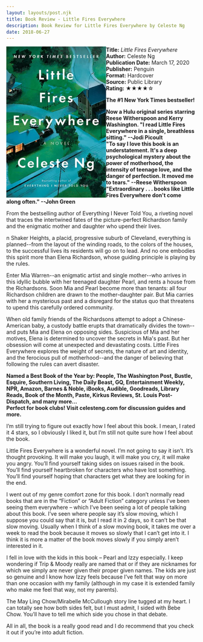 ```yaml
---
layout: layouts/post.njk
title: Book Review - Little Fires Everywhere
description: Book Review for Little Fires Everywhere by Celeste Ng
date: 2018-06-27
---
```

<section class="review__info">

<img loading="lazy" class="movie__poster" src="/static/images/covers/littlefireseverywhere.webp" alt="Book Cover for Little Fires Everywhere by Celeste Ng" width="264" height="400" align="left">
        
<b>Title:</b> <i>Little Fires Everywhere</i><br>
<b>Author:</b> Celeste Ng<br>
<b>Publication Date:</b> March 17, 2020<br>
<b>Publisher:</b> Penguin<br>
<b>Format:</b> Hardcover<br>
<b>Source:</b> Public Library<br>
<b>Rating:</b> &#9733;&#9733;&#9733;&#9733;&#9734;
        
<p class="review__description"><b>The #1 New York Times bestseller!</b></p>
        
<p><b>Now a Hulu original series starring Reese Witherspoon and Kerry Washington. "I read Little Fires Everywhere in a single, breathless sitting." --Jodi Picoult<br>
"To say I love this book is an understatement. It's a deep psychological mystery about the power of motherhood, the intensity of teenage love, and the danger of perfection. It moved me to tears." --Reese Witherspoon<br>
"Extraordinary . . . books like Little Fires Everywhere don't come along often." --John Green</b></p>
        
 <p>From the bestselling author of Everything I Never Told You, a riveting novel that traces the intertwined fates of the picture-perfect Richardson family and the enigmatic mother and daughter who upend their lives.</p>

 <p>n Shaker Heights, a placid, progressive suburb of Cleveland, everything is planned--from the layout of the winding roads, to the colors of the houses, to the successful lives its residents will go on to lead. And no one embodies this spirit more than Elena Richardson, whose guiding principle is playing by the rules.</p>

 <p>Enter Mia Warren--an enigmatic artist and single mother--who arrives in this idyllic bubble with her teenaged daughter Pearl, and rents a house from the Richardsons. Soon Mia and Pearl become more than tenants: all four Richardson children are drawn to the mother-daughter pair. But Mia carries with her a mysterious past and a disregard for the status quo that threatens to upend this carefully ordered community.</p>

 <p>When old family friends of the Richardsons attempt to adopt a Chinese-American baby, a custody battle erupts that dramatically divides the town--and puts Mia and Elena on opposing sides. Suspicious of Mia and her motives, Elena is determined to uncover the secrets in Mia's past. But her obsession will come at unexpected and devastating costs.
Little Fires Everywhere explores the weight of secrets, the nature of art and identity, and the ferocious pull of motherhood--and the danger of believing that following the rules can avert disaster.</p>

<p><b>Named a Best Book of the Year by: People, The Washington Post, Bustle, Esquire, Southern Living, The Daily Beast, GQ, Entertainment Weekly, NPR, Amazon, Barnes & Noble, iBooks, Audible, Goodreads, Library Reads, Book of the Month, Paste, Kirkus Reviews, St. Louis Post-Dispatch, and many more...<br>
Perfect for book clubs! Visit celesteng.com for discussion guides and more.</b></p>
</section>

<p>I’m still trying to figure out exactly how I feel about this book. I mean, I rated it 4 stars, so I obviously I liked it, but I’m still not quite sure how I feel about the book.</p>

<p>Little Fires Everywhere is a wonderful novel. I’m not going to say it isn’t. It’s thought provoking. It will make you laugh, it will make you cry, it will make you angry. You’ll find yourself taking sides on issues raised in the book. You’ll find yourself heartbroken for characters who have lost something. You’ll find yourself hoping that characters get what they are looking for in the end.</p>

<p>I went out of my genre comfort zone for this book. I don’t normally read books that are in the “Fiction” or “Adult Fiction” category unless I’ve been seeing them everywhere – which I’ve been seeing a lot of people talking about this book. I’ve seen where people say it’s slow moving, which I suppose you could say that it is, but I read it in 2 days, so it can’t be that slow moving. Usually when I think of a slow moving book, it takes me over a week to read the book because it moves so slowly that I can’t get into it. I think it is more a matter of the book moves slowly if you simply aren’t interested in it.</p>

<p>I fell in love with the kids in this book – Pearl and Izzy especially. I keep wondering if Trip & Moody really are named that or if they are nicknames for which we simply are never given their proper given names. The kids are just so genuine and I know how Izzy feels because I’ve felt that way on more than one occasion with my family (although in my case it is extended family who make me feel that way, not my parents).</p>

<p>The May Ling Chow/Mirabelle McCullough story line tugged at my heart. I can totally see how both sides felt, but I must admit, I sided with Bebe Chow. You’ll have to tell me which side you chose in that debate.</p>

<p>All in all, the book is a really good read and I do recommend that you check it out if you’re into adult fiction.</p>